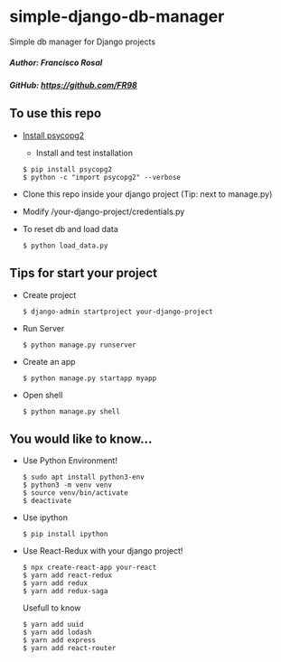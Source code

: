 # simple-django-db-manager
Simple db manager for Django projects
##### Author: Francisco Rosal 
##### GitHub: https://github.com/FR98

## To use this repo

* [Install psycopg2](https://www.psycopg.org/)
    * Install and test installation
  ```shell
  $ pip install psycopg2
  $ python -c "import psycopg2" --verbose
  ```

* Clone this repo inside your django project
    (Tip: next to manage.py)

* Modify /your-django-project/credentials.py

* To reset db and load data
  ```shell
  $ python load_data.py
  ```

## Tips for start your project

* Create project
  ```shell
  $ django-admin startproject your-django-project
  ```
* Run Server
  ```shell
  $ python manage.py runserver
  ```
* Create an app
  ```shell
  $ python manage.py startapp myapp
  ```
* Open shell
  ```shell
  $ python manage.py shell
  ```
    
 ## You would like to know...
* Use Python Environment!
  ```shell
  $ sudo apt install python3-env
  $ python3 -m venv venv
  $ source venv/bin/activate
  $ deactivate
  ```

* Use ipython 
  ```shell
  $ pip install ipython
  ```
    
* Use React-Redux with your django project!
  ```shell
  $ npx create-react-app your-react
  $ yarn add react-redux
  $ yarn add redux
  $ yarn add redux-saga
  ```
    
    Usefull to know
  ```shell
  $ yarn add uuid
  $ yarn add lodash
  $ yarn add express
  $ yarn add react-router
  ```
